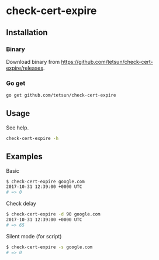 check-cert-expire
=================

Installation
------------

### Binary
Download binary from https://github.com/tetsun/check-cert-expire/releases.

### Go get
```zsh
go get github.com/tetsun/check-cert-expire
```

Usage
-----
See help.
```zsh
check-cert-expire -h
```

Examples
--------
Basic
```zsh
$ check-cert-expire google.com
2017-10-31 12:39:00 +0000 UTC
# => 0
```

Check delay
```zsh
$ check-cert-expire -d 90 google.com
2017-10-31 12:39:00 +0000 UTC
# => 65
```

Silent mode (for script)
```zsh
$ check-cert-expire -s google.com
# => 0
```